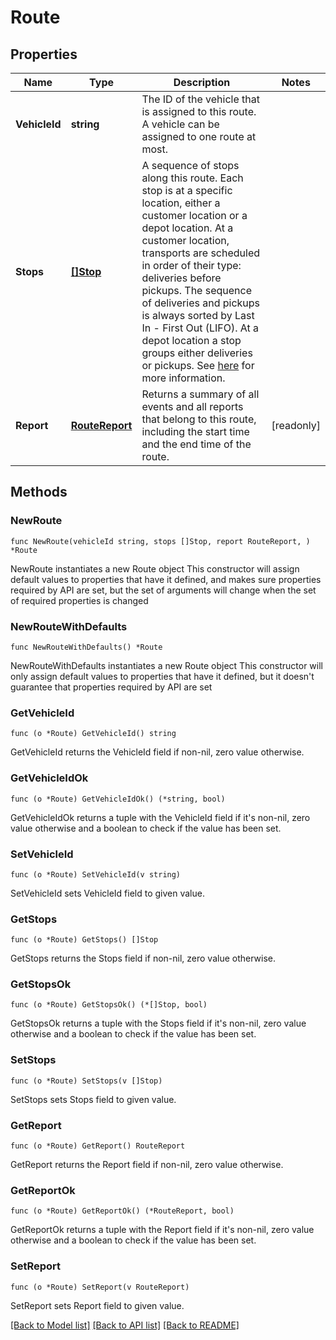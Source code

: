 # Route

## Properties

Name | Type | Description | Notes
------------ | ------------- | ------------- | -------------
**VehicleId** | **string** | The ID of the vehicle that is assigned to this route. A vehicle can be assigned to one route at most. | 
**Stops** | [**[]Stop**](Stop.md) | A sequence of stops along this route. Each stop is at a specific location, either a customer location or a depot location. At a customer location, transports are scheduled in order of their type: deliveries before pickups. The sequence of deliveries and pickups is always sorted by Last In - First Out (LIFO). At a depot location a stop groups either deliveries or pickups.  See [here](./concepts/locations-transports-and-stops) for more information. | 
**Report** | [**RouteReport**](RouteReport.md) | Returns a summary of all events and all reports that belong to this route, including the start time and the end time of the route. | [readonly] 

## Methods

### NewRoute

`func NewRoute(vehicleId string, stops []Stop, report RouteReport, ) *Route`

NewRoute instantiates a new Route object
This constructor will assign default values to properties that have it defined,
and makes sure properties required by API are set, but the set of arguments
will change when the set of required properties is changed

### NewRouteWithDefaults

`func NewRouteWithDefaults() *Route`

NewRouteWithDefaults instantiates a new Route object
This constructor will only assign default values to properties that have it defined,
but it doesn't guarantee that properties required by API are set

### GetVehicleId

`func (o *Route) GetVehicleId() string`

GetVehicleId returns the VehicleId field if non-nil, zero value otherwise.

### GetVehicleIdOk

`func (o *Route) GetVehicleIdOk() (*string, bool)`

GetVehicleIdOk returns a tuple with the VehicleId field if it's non-nil, zero value otherwise
and a boolean to check if the value has been set.

### SetVehicleId

`func (o *Route) SetVehicleId(v string)`

SetVehicleId sets VehicleId field to given value.


### GetStops

`func (o *Route) GetStops() []Stop`

GetStops returns the Stops field if non-nil, zero value otherwise.

### GetStopsOk

`func (o *Route) GetStopsOk() (*[]Stop, bool)`

GetStopsOk returns a tuple with the Stops field if it's non-nil, zero value otherwise
and a boolean to check if the value has been set.

### SetStops

`func (o *Route) SetStops(v []Stop)`

SetStops sets Stops field to given value.


### GetReport

`func (o *Route) GetReport() RouteReport`

GetReport returns the Report field if non-nil, zero value otherwise.

### GetReportOk

`func (o *Route) GetReportOk() (*RouteReport, bool)`

GetReportOk returns a tuple with the Report field if it's non-nil, zero value otherwise
and a boolean to check if the value has been set.

### SetReport

`func (o *Route) SetReport(v RouteReport)`

SetReport sets Report field to given value.



[[Back to Model list]](../README.md#documentation-for-models) [[Back to API list]](../README.md#documentation-for-api-endpoints) [[Back to README]](../README.md)


